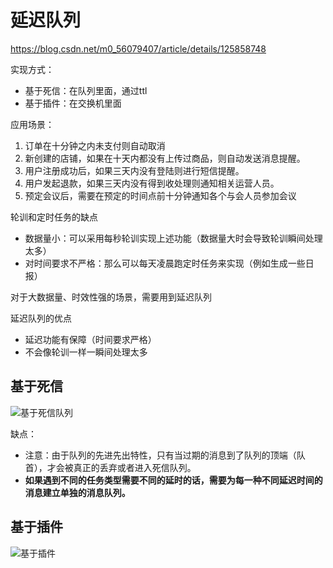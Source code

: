 # 延迟队列

https://blog.csdn.net/m0_56079407/article/details/125858748

实现方式：

- 基于死信：在队列里面，通过ttl
- 基于插件：在交换机里面



应用场景：

1. 订单在十分钟之内未支付则自动取消
2. 新创建的店铺，如果在十天内都没有上传过商品，则自动发送消息提醒。
3. 用户注册成功后，如果三天内没有登陆则进行短信提醒。
4. 用户发起退款，如果三天内没有得到收处理则通知相关运营人员。
5. 预定会议后，需要在预定的时间点前十分钟通知各个与会人员参加会议



轮训和定时任务的缺点

- 数据量小：可以采用每秒轮训实现上述功能（数据量大时会导致轮训瞬间处理太多）
- 对时间要求不严格：那么可以每天凌晨跑定时任务来实现（例如生成一些日报）

对于大数据量、时效性强的场景，需要用到延迟队列

延迟队列的优点

- 延迟功能有保障（时间要求严格）
- 不会像轮训一样一瞬间处理太多



## 基于死信



![基于死信队列](https://cdn.jsdelivr.net/gh/davidliuk/images@master/blog/928a035b6dca4d76976c0505627aed56.png)

缺点：

- 注意：由于队列的先进先出特性，只有当过期的消息到了队列的顶端（队首），才会被真正的丢弃或者进入死信队列。
- **如果遇到不同的任务类型需要不同的延时的话，需要为每一种不同延迟时间的消息建立单独的消息队列。**



## 基于插件



![基于插件](https://cdn.jsdelivr.net/gh/davidliuk/images@master/blog/e75e296161794b6eb58eeeba5d4f3d34.png)

